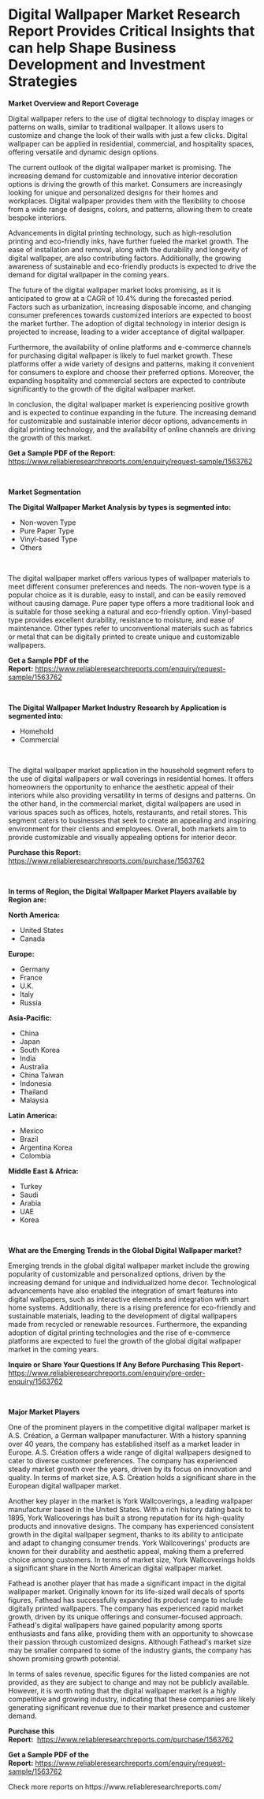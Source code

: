 <p><h1>Digital Wallpaper Market Research Report Provides Critical Insights that can help Shape Business Development and Investment Strategies</h1></p><p><strong>Market Overview and Report Coverage</strong></p>
<p><p>Digital wallpaper refers to the use of digital technology to display images or patterns on walls, similar to traditional wallpaper. It allows users to customize and change the look of their walls with just a few clicks. Digital wallpaper can be applied in residential, commercial, and hospitality spaces, offering versatile and dynamic design options.</p><p>The current outlook of the digital wallpaper market is promising. The increasing demand for customizable and innovative interior decoration options is driving the growth of this market. Consumers are increasingly looking for unique and personalized designs for their homes and workplaces. Digital wallpaper provides them with the flexibility to choose from a wide range of designs, colors, and patterns, allowing them to create bespoke interiors.</p><p>Advancements in digital printing technology, such as high-resolution printing and eco-friendly inks, have further fueled the market growth. The ease of installation and removal, along with the durability and longevity of digital wallpaper, are also contributing factors. Additionally, the growing awareness of sustainable and eco-friendly products is expected to drive the demand for digital wallpaper in the coming years.</p><p>The future of the digital wallpaper market looks promising, as it is anticipated to grow at a CAGR of 10.4% during the forecasted period. Factors such as urbanization, increasing disposable income, and changing consumer preferences towards customized interiors are expected to boost the market further. The adoption of digital technology in interior design is projected to increase, leading to a wider acceptance of digital wallpaper.</p><p>Furthermore, the availability of online platforms and e-commerce channels for purchasing digital wallpaper is likely to fuel market growth. These platforms offer a wide variety of designs and patterns, making it convenient for consumers to explore and choose their preferred options. Moreover, the expanding hospitality and commercial sectors are expected to contribute significantly to the growth of the digital wallpaper market.</p><p>In conclusion, the digital wallpaper market is experiencing positive growth and is expected to continue expanding in the future. The increasing demand for customizable and sustainable interior décor options, advancements in digital printing technology, and the availability of online channels are driving the growth of this market.</p></p>
<p><strong>Get a Sample PDF of the Report:</strong> <a href="https://www.reliableresearchreports.com/enquiry/request-sample/1563762">https://www.reliableresearchreports.com/enquiry/request-sample/1563762</a></p>
<p>&nbsp;</p>
<p><strong>Market Segmentation</strong></p>
<p><strong>The Digital Wallpaper Market Analysis by types is segmented into:</strong></p>
<p><ul><li>Non-woven Type</li><li>Pure Paper Type</li><li>Vinyl-based Type</li><li>Others</li></ul></p>
<p>&nbsp;</p>
<p><p>The digital wallpaper market offers various types of wallpaper materials to meet different consumer preferences and needs. The non-woven type is a popular choice as it is durable, easy to install, and can be easily removed without causing damage. Pure paper type offers a more traditional look and is suitable for those seeking a natural and eco-friendly option. Vinyl-based type provides excellent durability, resistance to moisture, and ease of maintenance. Other types refer to unconventional materials such as fabrics or metal that can be digitally printed to create unique and customizable wallpapers.</p></p>
<p><strong>Get a Sample PDF of the Report:</strong>&nbsp;<a href="https://www.reliableresearchreports.com/enquiry/request-sample/1563762">https://www.reliableresearchreports.com/enquiry/request-sample/1563762</a></p>
<p>&nbsp;</p>
<p><strong>The Digital Wallpaper Market Industry Research by Application is segmented into:</strong></p>
<p><ul><li>Homehold</li><li>Commercial</li></ul></p>
<p>&nbsp;</p>
<p><p>The digital wallpaper market application in the household segment refers to the use of digital wallpapers or wall coverings in residential homes. It offers homeowners the opportunity to enhance the aesthetic appeal of their interiors while also providing versatility in terms of designs and patterns. On the other hand, in the commercial market, digital wallpapers are used in various spaces such as offices, hotels, restaurants, and retail stores. This segment caters to businesses that seek to create an appealing and inspiring environment for their clients and employees. Overall, both markets aim to provide customizable and visually appealing options for interior decor.</p></p>
<p><strong>Purchase this Report:</strong>&nbsp; <a href="https://www.reliableresearchreports.com/purchase/1563762">https://www.reliableresearchreports.com/purchase/1563762</a></p>
<p>&nbsp;</p>
<p><strong>In terms of Region, the Digital Wallpaper Market Players available by Region are:</strong></p>
<p>
    <p> <strong> North America: </strong>
        <ul>
            <li>United States</li>
            <li>Canada</li>
        </ul>
        </p> 
    <p> <strong> Europe: </strong>
        <ul>
            <li>Germany</li>
            <li>France</li>
            <li>U.K.</li>
            <li>Italy</li>
            <li>Russia</li>
        </ul>
        </p> 
    <p> <strong> Asia-Pacific: </strong>
        <ul>
            <li>China</li>
            <li>Japan</li>
            <li>South Korea</li>
            <li>India</li>
            <li>Australia</li>
            <li>China Taiwan</li>
            <li>Indonesia</li>
            <li>Thailand</li>
            <li>Malaysia</li>
        </ul>
        </p> 
    <p> <strong> Latin America: </strong>
        <ul>
            <li>Mexico</li>
            <li>Brazil</li>
            <li>Argentina Korea</li>
            <li>Colombia</li>
        </ul>
        </p> 
    <p> <strong> Middle East & Africa: </strong>
        <ul>
            <li>Turkey</li>
            <li>Saudi</li>
            <li>Arabia</li>
            <li>UAE</li>
            <li>Korea</li>
        </ul>
    </p>
    </p>
<p>&nbsp;</p>
<p><strong>What are the Emerging Trends in the Global Digital Wallpaper market?</strong></p>
<p><p>Emerging trends in the global digital wallpaper market include the growing popularity of customizable and personalized options, driven by the increasing demand for unique and individualized home decor. Technological advancements have also enabled the integration of smart features into digital wallpapers, such as interactive elements and integration with smart home systems. Additionally, there is a rising preference for eco-friendly and sustainable materials, leading to the development of digital wallpapers made from recycled or renewable resources. Furthermore, the expanding adoption of digital printing technologies and the rise of e-commerce platforms are expected to fuel the growth of the global digital wallpaper market in the coming years.</p></p>
<p><strong>Inquire or Share Your Questions If Any Before Purchasing This Report</strong>- <a href="https://www.reliableresearchreports.com/enquiry/pre-order-enquiry/1563762">https://www.reliableresearchreports.com/enquiry/pre-order-enquiry/1563762</a></p>
<p>&nbsp;</p>
<p><strong>Major Market Players</strong></p>
<p><p>One of the prominent players in the competitive digital wallpaper market is A.S. Création, a German wallpaper manufacturer. With a history spanning over 40 years, the company has established itself as a market leader in Europe. A.S. Création offers a wide range of digital wallpapers designed to cater to diverse customer preferences. The company has experienced steady market growth over the years, driven by its focus on innovation and quality. In terms of market size, A.S. Création holds a significant share in the European digital wallpaper market.</p><p>Another key player in the market is York Wallcoverings, a leading wallpaper manufacturer based in the United States. With a rich history dating back to 1895, York Wallcoverings has built a strong reputation for its high-quality products and innovative designs. The company has experienced consistent growth in the digital wallpaper segment, thanks to its ability to anticipate and adapt to changing consumer trends. York Wallcoverings' products are known for their durability and aesthetic appeal, making them a preferred choice among customers. In terms of market size, York Wallcoverings holds a significant share in the North American digital wallpaper market.</p><p>Fathead is another player that has made a significant impact in the digital wallpaper market. Originally known for its life-sized wall decals of sports figures, Fathead has successfully expanded its product range to include digitally printed wallpapers. The company has experienced rapid market growth, driven by its unique offerings and consumer-focused approach. Fathead's digital wallpapers have gained popularity among sports enthusiasts and fans alike, providing them with an opportunity to showcase their passion through customized designs. Although Fathead's market size may be smaller compared to some of the industry giants, the company has shown promising growth potential.</p><p>In terms of sales revenue, specific figures for the listed companies are not provided, as they are subject to change and may not be publicly available. However, it is worth noting that the digital wallpaper market is a highly competitive and growing industry, indicating that these companies are likely generating significant revenue due to their market presence and customer demand.</p></p>
<p><strong>Purchase this Report:</strong>&nbsp;&nbsp;<a href="https://www.reliableresearchreports.com/purchase/1563762">https://www.reliableresearchreports.com/purchase/1563762</a></p>
<p></p>
<p><strong>Get a Sample PDF of the Report:</strong>&nbsp;<a href="https://www.reliableresearchreports.com/enquiry/request-sample/1563762">https://www.reliableresearchreports.com/enquiry/request-sample/1563762</a></p>
<p>Check more reports on https://www.reliableresearchreports.com/</p>